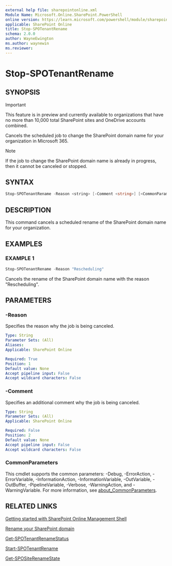 ```yaml
---
external help file: sharepointonline.xml
Module Name: Microsoft.Online.SharePoint.PowerShell
online version: https://learn.microsoft.com/powershell/module/sharepoint-online/stop-spotenantrename
applicable: SharePoint Online
title: Stop-SPOTenantRename
schema: 2.0.0
author: WayneEwington
ms.author: waynewin
ms.reviewer:
---
```


# Stop-SPOTenantRename

## SYNOPSIS

> [!IMPORTANT]
> This feature is in preview and currently available to organizations that have no more than 10,000 total SharePoint sites and OneDrive accounts combined.

Cancels the scheduled job to change the SharePoint domain name for your organization in Microsoft 365. 

> [!NOTE]
> If the job to change the SharePoint domain name is already in progress, then it cannot be canceled or stopped.

## SYNTAX

```Powershell
Stop-SPOTenantRename -Reason <string> [-Comment <string>] [<CommonParameters>]
```

## DESCRIPTION

This command cancels a scheduled rename of the SharePoint domain name for your organization.

## EXAMPLES

### EXAMPLE 1

```powershell
Stop-SPOTenantRename -Reason "Rescheduling"
```

Cancels the rename of the SharePoint domain name with the reason "Rescheduling".

## PARAMETERS

### -Reason

Specifies the reason why the job is being canceled.

```yaml
Type: String
Parameter Sets: (All)
Aliases:
Applicable: SharePoint Online

Required: True
Position: 1
Default value: None
Accept pipeline input: False
Accept wildcard characters: False
```

### -Comment

Specifies an additional comment why the job is being canceled.

```yaml
Type: String
Parameter Sets: (All)
Applicable: SharePoint Online

Required: False
Position: 2
Default value: None
Accept pipeline input: False
Accept wildcard characters: False
```

### CommonParameters

This cmdlet supports the common parameters: -Debug, -ErrorAction, -ErrorVariable, -InformationAction, -InformationVariable, -OutVariable, -OutBuffer, -PipelineVariable, -Verbose, -WarningAction, and -WarningVariable. For more information, see [about_CommonParameters](https://go.microsoft.com/fwlink/?LinkID=113216).

## RELATED LINKS

[Getting started with SharePoint Online Management Shell](https://learn.microsoft.com/powershell/sharepoint/sharepoint-online/connect-sharepoint-online?view=sharepoint-ps)

[Rename your SharePoint domain](https://aka.ms/SPOTenantRename)

[Get-SPOTenantRenameStatus](Get-SPOTenantRenameStatus.md)

[Start-SPOTenantRename](Start-SPOTenantRename.md)

[Get-SPOSiteRenameState](Get-SPOSiteRenameState.md)
